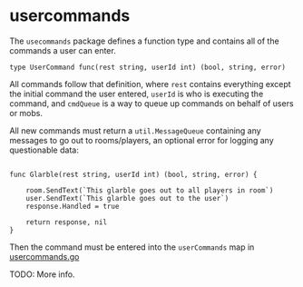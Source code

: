 # usercommands

The `usecommands` package defines a function type and contains all of the commands a user can enter.

```
type UserCommand func(rest string, userId int) (bool, string, error)
```

All commands follow that definition, where `rest` contains everything except the initial command the user entered, `userId` is who is executing the command, and `cmdQueue` is a way to queue up commands on behalf of users or mobs.

All new commands must return a `util.MessageQueue` containing any messages to go out to rooms/players, an optional error for logging any questionable data:

```

func Glarble(rest string, userId int) (bool, string, error) {
    
    room.SendText(`This glarble goes out to all players in room`)
    user.SendText(`This glarble goes out to the user`)
    response.Handled = true

    return response, nil
}
```

Then the command must be entered into the `userCommands` map in [usercommands.go](/scripting/usercommands.go)


TODO: More info.

